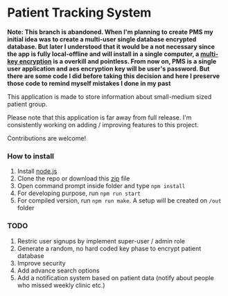 # Patient Tracking System

**Note:
This branch is abandoned. When I'm planning to create PMS my initial idea was to create a multi-user single database encrypted database. But later I understood that it would be a not necessary since the app is fully local-offline and will install in a single computer, a [multi-key encryption](https://crypto.stackexchange.com/questions/35616/multi-key-encryption) is a overkill and pointless. From now on, PMS is a single user application and aes encryption key will be user's password. But there are some code I did before taking this decision and here I preserve those code to remind myself mistakes I done in my past**

This application is made to store information about small-medium sized patient group.

Please note that this application is far away from full release. I'm consistently working on adding / improving features to this project.

Contributions are welcome!

### How to install

1. Install [node.js](https://nodejs.org/en/download/)
2. Clone the repo or download this [zip](https://github.com/CharukaHS/pts/archive/master.zip) file
3. Open command prompt inside folder and type `npm install`
4. For developing purpose, run `npm run start`
5. For compiled version, run `npm run make`. A setup will be created on `/out` folder

### TODO

1. Restric user signups by implement super-user / admin role
2. Generate a random, no hard coded key phase to encrypt patient database
3. Improve security
4. Add advance search options
5. Add a notification system based on patient data (notify about people who missed weekly clinic etc.)
